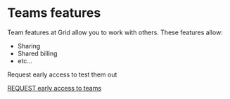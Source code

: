 # Teams features

Team features at Grid allow you to work with others. These features allow:

* Sharing
* Shared billing
* etc...

Request early access to test them out

[REQUEST early access to teams](https://forms.gle/CDk9yajbA5MWSRKM8)


